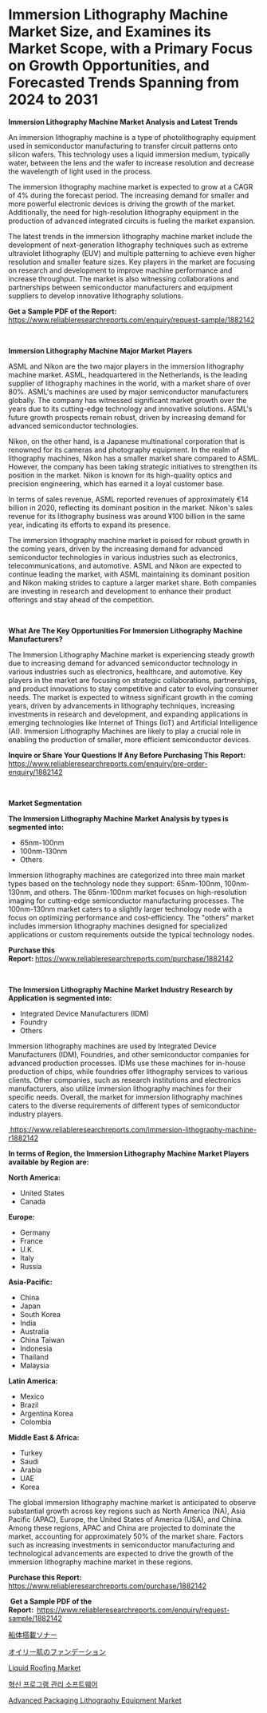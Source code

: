 <p><h1>Immersion Lithography Machine Market Size, and Examines its Market Scope, with a Primary Focus on Growth Opportunities, and Forecasted Trends Spanning from 2024 to 2031</h1></p><p><strong>Immersion Lithography Machine Market Analysis and Latest Trends</strong></p>
<p><p>An immersion lithography machine is a type of photolithography equipment used in semiconductor manufacturing to transfer circuit patterns onto silicon wafers. This technology uses a liquid immersion medium, typically water, between the lens and the wafer to increase resolution and decrease the wavelength of light used in the process.</p><p>The immersion lithography machine market is expected to grow at a CAGR of 4% during the forecast period. The increasing demand for smaller and more powerful electronic devices is driving the growth of the market. Additionally, the need for high-resolution lithography equipment in the production of advanced integrated circuits is fueling the market expansion.</p><p>The latest trends in the immersion lithography machine market include the development of next-generation lithography techniques such as extreme ultraviolet lithography (EUV) and multiple patterning to achieve even higher resolution and smaller feature sizes. Key players in the market are focusing on research and development to improve machine performance and increase throughput. The market is also witnessing collaborations and partnerships between semiconductor manufacturers and equipment suppliers to develop innovative lithography solutions.</p></p>
<p><strong>Get a Sample PDF of the Report:&nbsp;</strong> <a href="https://www.reliableresearchreports.com/enquiry/request-sample/1882142">https://www.reliableresearchreports.com/enquiry/request-sample/1882142</a></p>
<p>&nbsp;</p>
<p><strong>Immersion Lithography Machine Major Market Players</strong></p>
<p><p>ASML and Nikon are the two major players in the immersion lithography machine market. ASML, headquartered in the Netherlands, is the leading supplier of lithography machines in the world, with a market share of over 80%. ASML's machines are used by major semiconductor manufacturers globally. The company has witnessed significant market growth over the years due to its cutting-edge technology and innovative solutions. ASML's future growth prospects remain robust, driven by increasing demand for advanced semiconductor technologies.</p><p>Nikon, on the other hand, is a Japanese multinational corporation that is renowned for its cameras and photography equipment. In the realm of lithography machines, Nikon has a smaller market share compared to ASML. However, the company has been taking strategic initiatives to strengthen its position in the market. Nikon is known for its high-quality optics and precision engineering, which has earned it a loyal customer base.</p><p>In terms of sales revenue, ASML reported revenues of approximately €14 billion in 2020, reflecting its dominant position in the market. Nikon's sales revenue for its lithography business was around ¥100 billion in the same year, indicating its efforts to expand its presence.</p><p>The immersion lithography machine market is poised for robust growth in the coming years, driven by the increasing demand for advanced semiconductor technologies in various industries such as electronics, telecommunications, and automotive. ASML and Nikon are expected to continue leading the market, with ASML maintaining its dominant position and Nikon making strides to capture a larger market share. Both companies are investing in research and development to enhance their product offerings and stay ahead of the competition.</p></p>
<p>&nbsp;</p>
<p><strong>What Are The Key Opportunities For Immersion Lithography Machine Manufacturers?</strong></p>
<p><p>The Immersion Lithography Machine market is experiencing steady growth due to increasing demand for advanced semiconductor technology in various industries such as electronics, healthcare, and automotive. Key players in the market are focusing on strategic collaborations, partnerships, and product innovations to stay competitive and cater to evolving consumer needs. The market is expected to witness significant growth in the coming years, driven by advancements in lithography techniques, increasing investments in research and development, and expanding applications in emerging technologies like Internet of Things (IoT) and Artificial Intelligence (AI). Immersion Lithography Machines are likely to play a crucial role in enabling the production of smaller, more efficient semiconductor devices.</p></p>
<p><strong>Inquire or Share Your Questions If Any Before Purchasing This Report:</strong> <a href="https://www.reliableresearchreports.com/enquiry/pre-order-enquiry/1882142">https://www.reliableresearchreports.com/enquiry/pre-order-enquiry/1882142</a></p>
<p>&nbsp;</p>
<p><strong>Market Segmentation</strong></p>
<p><strong>The Immersion Lithography Machine Market Analysis by types is segmented into:</strong></p>
<p><ul><li>65nm-100nm</li><li>100nm-130nm</li><li>Others</li></ul></p>
<p><p>Immersion lithography machines are categorized into three main market types based on the technology node they support: 65nm-100nm, 100nm-130nm, and others. The 65nm-100nm market focuses on high-resolution imaging for cutting-edge semiconductor manufacturing processes. The 100nm-130nm market caters to a slightly larger technology node with a focus on optimizing performance and cost-efficiency. The "others" market includes immersion lithography machines designed for specialized applications or custom requirements outside the typical technology nodes.</p></p>
<p><strong>Purchase this Report:&nbsp;</strong><a href="https://www.reliableresearchreports.com/purchase/1882142">https://www.reliableresearchreports.com/purchase/1882142</a></p>
<p>&nbsp;</p>
<p><strong>The Immersion Lithography Machine Market Industry Research by Application is segmented into:</strong></p>
<p><ul><li>Integrated Device Manufacturers (IDM)</li><li>Foundry</li><li>Others</li></ul></p>
<p><p>Immersion lithography machines are used by Integrated Device Manufacturers (IDM), Foundries, and other semiconductor companies for advanced production processes. IDMs use these machines for in-house production of chips, while foundries offer lithography services to various clients. Other companies, such as research institutions and electronics manufacturers, also utilize immersion lithography machines for their specific needs. Overall, the market for immersion lithography machines caters to the diverse requirements of different types of semiconductor industry players.</p></p>
<p><a href="https://www.reliableresearchreports.com/immersion-lithography-machine-r1882142">&nbsp;https://www.reliableresearchreports.com/immersion-lithography-machine-r1882142</a></p>
<p><strong>In terms of Region, the Immersion Lithography Machine Market Players available by Region are:</strong></p>
<p>
    <p> <strong> North America: </strong>
        <ul>
            <li>United States</li>
            <li>Canada</li>
        </ul>
        </p> 
    <p> <strong> Europe: </strong>
        <ul>
            <li>Germany</li>
            <li>France</li>
            <li>U.K.</li>
            <li>Italy</li>
            <li>Russia</li>
        </ul>
        </p> 
    <p> <strong> Asia-Pacific: </strong>
        <ul>
            <li>China</li>
            <li>Japan</li>
            <li>South Korea</li>
            <li>India</li>
            <li>Australia</li>
            <li>China Taiwan</li>
            <li>Indonesia</li>
            <li>Thailand</li>
            <li>Malaysia</li>
        </ul>
        </p> 
    <p> <strong> Latin America: </strong>
        <ul>
            <li>Mexico</li>
            <li>Brazil</li>
            <li>Argentina Korea</li>
            <li>Colombia</li>
        </ul>
        </p> 
    <p> <strong> Middle East & Africa: </strong>
        <ul>
            <li>Turkey</li>
            <li>Saudi</li>
            <li>Arabia</li>
            <li>UAE</li>
            <li>Korea</li>
        </ul>
    </p>
    </p>
<p><p>The global immersion lithography machine market is anticipated to observe substantial growth across key regions such as North America (NA), Asia Pacific (APAC), Europe, the United States of America (USA), and China. Among these regions, APAC and China are projected to dominate the market, accounting for approximately 50% of the market share. Factors such as increasing investments in semiconductor manufacturing and technological advancements are expected to drive the growth of the immersion lithography machine market in these regions.</p></p>
<p><strong>Purchase this Report: </strong><a href="https://www.reliableresearchreports.com/purchase/1882142">https://www.reliableresearchreports.com/purchase/1882142</a></p>
<p>&nbsp;<strong>Get a Sample PDF of the Report:&nbsp;&nbsp;</strong><a href="https://www.reliableresearchreports.com/enquiry/request-sample/1882142">https://www.reliableresearchreports.com/enquiry/request-sample/1882142</a></p>
<p><strong></strong></p>
<p><p><a href="https://github.com/laurenreichert/Market-Research-Report-List-1/blob/main/621101444375.md">船体搭載ソナー</a></p><p><a href="https://github.com/vtbvgl20191192/Market-Research-Report-List-1/blob/main/874972644374.md">オイリー肌のファンデーション</a></p><p><a href="https://issuu.com/reportprime-2/docs/liquid-roofing-market-size-2030.pptx">Liquid Roofing Market</a></p><p><a href="https://github.com/TrevorKruvalis5678/Market-Research-Report-List-1/blob/main/927563440601.md">혁신 프로그램 관리 소프트웨어</a></p><p><a href="https://github.com/zjyglelu/Market-Research-Report-List-2/blob/main/advanced-packaging-lithography-equipment-market.md">Advanced Packaging Lithography Equipment Market</a></p></p>